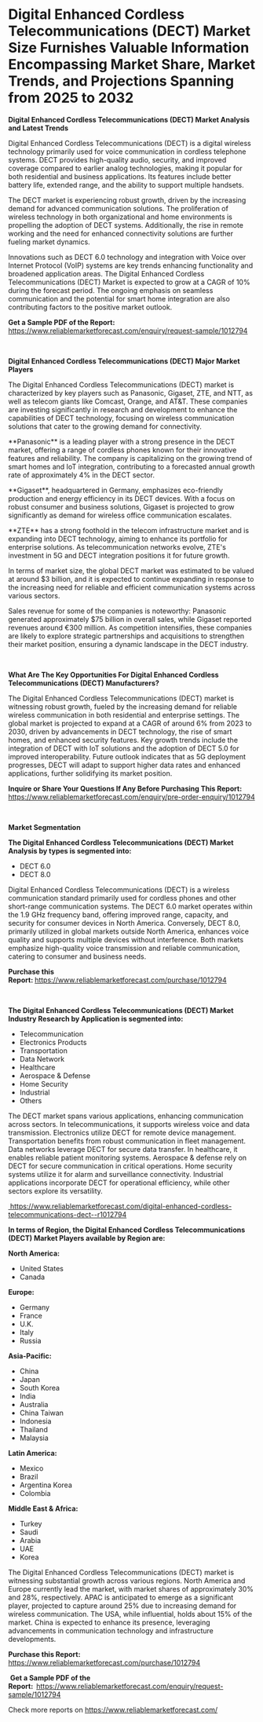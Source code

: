 <p><h1>Digital Enhanced Cordless Telecommunications (DECT) Market Size Furnishes Valuable Information Encompassing Market Share, Market Trends, and Projections Spanning from 2025 to 2032</h1></p><p><strong>Digital Enhanced Cordless Telecommunications (DECT) Market Analysis and Latest Trends</strong></p>
<p><p>Digital Enhanced Cordless Telecommunications (DECT) is a digital wireless technology primarily used for voice communication in cordless telephone systems. DECT provides high-quality audio, security, and improved coverage compared to earlier analog technologies, making it popular for both residential and business applications. Its features include better battery life, extended range, and the ability to support multiple handsets.</p><p>The DECT market is experiencing robust growth, driven by the increasing demand for advanced communication solutions. The proliferation of wireless technology in both organizational and home environments is propelling the adoption of DECT systems. Additionally, the rise in remote working and the need for enhanced connectivity solutions are further fueling market dynamics.</p><p>Innovations such as DECT 6.0 technology and integration with Voice over Internet Protocol (VoIP) systems are key trends enhancing functionality and broadened application areas. The Digital Enhanced Cordless Telecommunications (DECT) Market is expected to grow at a CAGR of 10% during the forecast period. The ongoing emphasis on seamless communication and the potential for smart home integration are also contributing factors to the positive market outlook.</p></p>
<p><strong>Get a Sample PDF of the Report:&nbsp;</strong> <a href="https://www.reliablemarketforecast.com/enquiry/request-sample/1012794?utm_campaign=3511&utm_medium=2&utm_source=Github&utm_content=ia&utm_term=08042025&utm_id=digital-enhanced-cordless-telecommunications-dect">https://www.reliablemarketforecast.com/enquiry/request-sample/1012794</a></p>
<p>&nbsp;</p>
<p><strong>Digital Enhanced Cordless Telecommunications (DECT) Major Market Players</strong></p>
<p><p>The Digital Enhanced Cordless Telecommunications (DECT) market is characterized by key players such as Panasonic, Gigaset, ZTE, and NTT, as well as telecom giants like Comcast, Orange, and AT&T. These companies are investing significantly in research and development to enhance the capabilities of DECT technology, focusing on wireless communication solutions that cater to the growing demand for connectivity.</p><p>**Panasonic** is a leading player with a strong presence in the DECT market, offering a range of cordless phones known for their innovative features and reliability. The company is capitalizing on the growing trend of smart homes and IoT integration, contributing to a forecasted annual growth rate of approximately 4% in the DECT sector.</p><p>**Gigaset**, headquartered in Germany, emphasizes eco-friendly production and energy efficiency in its DECT devices. With a focus on robust consumer and business solutions, Gigaset is projected to grow significantly as demand for wireless office communication escalates.</p><p>**ZTE** has a strong foothold in the telecom infrastructure market and is expanding into DECT technology, aiming to enhance its portfolio for enterprise solutions. As telecommunication networks evolve, ZTE's investment in 5G and DECT integration positions it for future growth.</p><p>In terms of market size, the global DECT market was estimated to be valued at around $3 billion, and it is expected to continue expanding in response to the increasing need for reliable and efficient communication systems across various sectors.</p><p>Sales revenue for some of the companies is noteworthy: Panasonic generated approximately $75 billion in overall sales, while Gigaset reported revenues around €300 million. As competition intensifies, these companies are likely to explore strategic partnerships and acquisitions to strengthen their market position, ensuring a dynamic landscape in the DECT industry.</p></p>
<p>&nbsp;</p>
<p><strong>What Are The Key Opportunities For Digital Enhanced Cordless Telecommunications (DECT) Manufacturers?</strong></p>
<p><p>The Digital Enhanced Cordless Telecommunications (DECT) market is witnessing robust growth, fueled by the increasing demand for reliable wireless communication in both residential and enterprise settings. The global market is projected to expand at a CAGR of around 6% from 2023 to 2030, driven by advancements in DECT technology, the rise of smart homes, and enhanced security features. Key growth trends include the integration of DECT with IoT solutions and the adoption of DECT 5.0 for improved interoperability. Future outlook indicates that as 5G deployment progresses, DECT will adapt to support higher data rates and enhanced applications, further solidifying its market position.</p></p>
<p><strong>Inquire or Share Your Questions If Any Before Purchasing This Report:</strong> <a href="https://www.reliablemarketforecast.com/enquiry/pre-order-enquiry/1012794?utm_campaign=3511&utm_medium=2&utm_source=Github&utm_content=ia&utm_term=08042025&utm_id=digital-enhanced-cordless-telecommunications-dect">https://www.reliablemarketforecast.com/enquiry/pre-order-enquiry/1012794</a></p>
<p>&nbsp;</p>
<p><strong>Market Segmentation</strong></p>
<p><strong>The Digital Enhanced Cordless Telecommunications (DECT) Market Analysis by types is segmented into:</strong></p>
<p><ul><li>DECT 6.0</li><li>DECT 8.0</li></ul></p>
<p><p>Digital Enhanced Cordless Telecommunications (DECT) is a wireless communication standard primarily used for cordless phones and other short-range communication systems. The DECT 6.0 market operates within the 1.9 GHz frequency band, offering improved range, capacity, and security for consumer devices in North America. Conversely, DECT 8.0, primarily utilized in global markets outside North America, enhances voice quality and supports multiple devices without interference. Both markets emphasize high-quality voice transmission and reliable communication, catering to consumer and business needs.</p></p>
<p><strong>Purchase this Report:&nbsp;</strong><a href="https://www.reliablemarketforecast.com/purchase/1012794?utm_campaign=3511&utm_medium=2&utm_source=Github&utm_content=ia&utm_term=08042025&utm_id=digital-enhanced-cordless-telecommunications-dect">https://www.reliablemarketforecast.com/purchase/1012794</a></p>
<p>&nbsp;</p>
<p><strong>The Digital Enhanced Cordless Telecommunications (DECT) Market Industry Research by Application is segmented into:</strong></p>
<p><ul><li>Telecommunication</li><li>Electronics Products</li><li>Transportation</li><li>Data Network</li><li>Healthcare</li><li>Aerospace & Defense</li><li>Home Security</li><li>Industrial</li><li>Others</li></ul></p>
<p><p>The DECT market spans various applications, enhancing communication across sectors. In telecommunications, it supports wireless voice and data transmission. Electronics utilize DECT for remote device management. Transportation benefits from robust communication in fleet management. Data networks leverage DECT for secure data transfer. In healthcare, it enables reliable patient monitoring systems. Aerospace & defense rely on DECT for secure communication in critical operations. Home security systems utilize it for alarm and surveillance connectivity. Industrial applications incorporate DECT for operational efficiency, while other sectors explore its versatility.</p></p>
<p><a href="https://www.reliablemarketforecast.com/digital-enhanced-cordless-telecommunications-dect--r1012794?utm_campaign=3511&utm_medium=2&utm_source=Github&utm_content=ia&utm_term=08042025&utm_id=digital-enhanced-cordless-telecommunications-dect">&nbsp;https://www.reliablemarketforecast.com/digital-enhanced-cordless-telecommunications-dect--r1012794</a></p>
<p><strong>In terms of Region, the Digital Enhanced Cordless Telecommunications (DECT) Market Players available by Region are:</strong></p>
<p>
    <p> <strong> North America: </strong>
        <ul>
            <li>United States</li>
            <li>Canada</li>
        </ul>
        </p> 
    <p> <strong> Europe: </strong>
        <ul>
            <li>Germany</li>
            <li>France</li>
            <li>U.K.</li>
            <li>Italy</li>
            <li>Russia</li>
        </ul>
        </p> 
    <p> <strong> Asia-Pacific: </strong>
        <ul>
            <li>China</li>
            <li>Japan</li>
            <li>South Korea</li>
            <li>India</li>
            <li>Australia</li>
            <li>China Taiwan</li>
            <li>Indonesia</li>
            <li>Thailand</li>
            <li>Malaysia</li>
        </ul>
        </p> 
    <p> <strong> Latin America: </strong>
        <ul>
            <li>Mexico</li>
            <li>Brazil</li>
            <li>Argentina Korea</li>
            <li>Colombia</li>
        </ul>
        </p> 
    <p> <strong> Middle East & Africa: </strong>
        <ul>
            <li>Turkey</li>
            <li>Saudi</li>
            <li>Arabia</li>
            <li>UAE</li>
            <li>Korea</li>
        </ul>
    </p>
    </p>
<p><p>The Digital Enhanced Cordless Telecommunications (DECT) market is witnessing substantial growth across various regions. North America and Europe currently lead the market, with market shares of approximately 30% and 28%, respectively. APAC is anticipated to emerge as a significant player, projected to capture around 25% due to increasing demand for wireless communication. The USA, while influential, holds about 15% of the market. China is expected to enhance its presence, leveraging advancements in communication technology and infrastructure developments.</p></p>
<p><strong>Purchase this Report: </strong><a href="https://www.reliablemarketforecast.com/purchase/1012794?utm_campaign=3511&utm_medium=2&utm_source=Github&utm_content=ia&utm_term=08042025&utm_id=digital-enhanced-cordless-telecommunications-dect">https://www.reliablemarketforecast.com/purchase/1012794</a></p>
<p>&nbsp;<strong>Get a Sample PDF of the Report:&nbsp;&nbsp;</strong><a href="https://www.reliablemarketforecast.com/enquiry/request-sample/1012794?utm_campaign=3511&utm_medium=2&utm_source=Github&utm_content=ia&utm_term=08042025&utm_id=digital-enhanced-cordless-telecommunications-dect">https://www.reliablemarketforecast.com/enquiry/request-sample/1012794</a></p>
<p><strong></strong></p>
<p>Check more reports on <a href="https://www.reliablemarketforecast.com/?utm_campaign=3511&utm_medium=2&utm_source=Github&utm_content=ia&utm_term=08042025&utm_id=digital-enhanced-cordless-telecommunications-dect">https://www.reliablemarketforecast.com/</a></p>